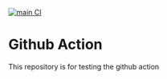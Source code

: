 [![main CI](https://github.com/SunilPark1129/github-action/actions/workflows/ci.yml/badge.svg)](https://github.com/SunilPark1129/github-action/actions/workflows/ci.yml)

# Github Action

This repository is for testing the github action
